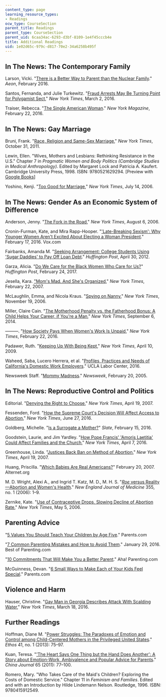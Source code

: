 ```yaml
---
content_type: page
learning_resource_types:
- Readings
ocw_type: CourseSection
parent_title: Readings
parent_type: CourseSection
parent_uid: 6caa34ac-6293-d3bf-8109-1e4f45cccb4e
title: Additional Readings
uid: 1e02d65c-979c-d817-70e2-34a6258b495f
---
```


In The News: The Contemporary Family
------------------------------------

Larson, Vicki. "[There is a Better Way to Parent than the Nuclear Family](https://aeon.co/ideas/there-is-a-better-way-to-parent-than-the-nuclear-family)." _Aeon_, February 2016.

Santos, Fernanda, and Julie Turkewitz. "[Fraud Arrests May Be Turning Point for Polygamist Sect](https://www.nytimes.com/2016/03/03/us/food-stamp-trial-may-be-turning-point-for-polygamist-sect.html?mtrref=www.google.com&gwh=05C46FB8A6C50FA10505D3A3B54FD0E6&gwt=pay)," _New York Times_, March 2, 2016.

Traiser, Rebecca. "[The Single American Woman](http://nymag.com/thecut/2016/02/political-power-single-women-c-v-r.html)." _New York Magazine_, February 22, 2016.

In The News: Gay Marriage
-------------------------

Bruni, Frank. "[Race, Religion and Same-Sex Marriage](http://www.nytimes.com/2011/11/01/opinion/bruni-same-sex-marriage-and-blacks.html?mtrref=www.google.com&gwh=91065CDA29A9AE922F2C3B6E5D44F620&gwt=pay&assetType=opinion)," _New York Times_, October 31, 2011.

Lewin, Ellen. "Wives, Mothers and Lesbians: Rethinking Resistance in the U.S." Chapter 7 in _Pragmatic Women and Body Politics (Cambridge Studies in Medical Anthropology)_. Edited by Margaret Lock and Patricia A. Kaufert. Cambridge University Press, 1998. ISBN: 9780521629294. \[Preview with [Google Books](http://books.google.com/books?id=92tuijCbTagC&pg=PA164=onepage)\]

Yoshino, Kenji. "[Too Good for Marriage](http://www.nytimes.com/2006/07/14/opinion/14yoshino.html?mtrref=www.google.com&gwh=1915461BBD4D0A8C60CC5F3ACDF7F72A&gwt=pay&assetType=opinion)," _New York Times_, July 14, 2006.

In The News: Gender As an Economic System of Difference
-------------------------------------------------------

Anderson, Jenny. "[The Fork in the Road](http://query.nytimes.com/gst/fullpage.html?res=9902E1D9113FF935A3575BC0A9609C8B63&pagewanted=all)," _New York Times_, August 6, 2006.

Cronin-Furman, Kate, and Mira Rapp-Hooper. "['Late-Breaking Sexism': Why Younger Women Aren't Excited About Electing a Woman President](http://www.vox.com/2016/2/17/11024092/clinton-albright-steinem)." February 17, 2016. Vox.com

Fairbanks, Amanda M. "[Seeking Arrangement: College Students Using 'Sugar Daddies' to Pay Off Loan Debt](http://www.huffingtonpost.com/2011/07/29/seeking-arrangement-college-students_n_913373.html)." _Huffington Post_, April 30, 2012.

Garza, Alicia. "[Do We Care for the Black Women Who Care for Us?](http://www.huffingtonpost.com/alicia-garza/do-we-care-for-black-women_b_9272422.html)" _Huffington Post_, February 24, 2017.

Jesella, Kara. ["Mom's Mad. And She's Organized](http://www.nytimes.com/2007/02/22/fashion/22mothers.html)," _New York Times_, February 22, 2007.

McLaughlin, Emma, and Nicola Kraus. "[Spying on Nanny](http://www.nytimes.com/2006/11/19/opinion/spying-on-nanny.html)," _New York Times_, November 19, 2006.

Miller, Claire Cain. "[The Motherhood Penalty vs. the Fatherhood Bonus: A Child Helps Your Career, if You're a Man](https://www.nytimes.com/2014/09/07/upshot/a-child-helps-your-career-if-youre-a-man.html?_r=0)," _New York Times_, September 6, 2014.

———. "[How Society Pays When Women's Work Is Unpaid](https://www.nytimes.com/2016/02/23/upshot/how-society-pays-when-womens-work-is-unpaid.html?hp&action=click&pgtype=Homepage&clickSource=story-heading&module=second-column-region&region=top-news&WT.nav=top-news)," _New York Times_, February 22, 2016.

Padawer, Ruth. "[Keeping Up With Being Kept](http://www.nytimes.com/2009/04/12/magazine/12sugardaddies-t.html?pagewanted=all&mtrref=undefined&gwh=8C6A7E617CA7297AEA6BC08A1045207C&gwt=pay)," _New York Times_, April 10, 2009.

Waheed, Saba, Lucero Herrera, et al. "[Profiles, Practices and Needs of California's Domestic Work Employers](http://www.labor.ucla.edu/publication/domestic-employers-report/)." UCLA Labor Center, 2016.

Newsweek Staff. "[Mommy Madness](http://www.newsweek.com/mommy-madness-122393)." _Newsweek_, February 20, 2005.

In The News: Reproductive Control and Politics
----------------------------------------------

Editorial. "[Denying the Right to Choose](http://www.nytimes.com/2007/04/19/opinion/19thu1.html)," _New York Times_, April 19, 2007.

Fessenden, Ford. "[How the Supreme Court's Decision Will Affect Access to Abortion](https://www.nytimes.com/interactive/2016/02/29/us/why-the-abortion-clinics-have-closed.html)," _New York Times_, June 27, 2016.

Goldberg, Michelle. "[Is a Surrogate a Mother?](http://www.slate.com/articles/double_x/doublex/2016/02/custody_case_over_triplets_in_california_raises_questions_about_surrogacy.html?wpsrc=kwfacebookdt&kwp_0=106037&kwp_4=516441&kwp_1=278528)" _Slate_, February 15, 2016.

Goodstein, Laurie, and Jim Yardley. "[How Pope Francis' 'Amoris Laetitia' Could Affect Families and the Church](https://www.nytimes.com/2016/04/08/world/europe/pope-francis-amoris-laetitia-family.html)," _New York Times_, April 7, 2016.

Greenhouse, Linda. "[Justices Back Ban on Method of Abortion](http://www.nytimes.com/2007/04/19/washington/19scotus.html)," _New York Times_, April 19, 2007.

Huang, Priscilla. "[Which Babies Are Real Americans?](http://www.alternet.org/story/48284/which_babies_are_real_americans)" February 20, 2007. Alternet.org

M. D. Wright, Alexi A., and Ingrid T. Katz, M. D., M. H. S. "[_Roe_ versus Reality—Abortion and Women's Health](https://doi.org/10.1056/NEJMp068083)." _New England Journal of Medicine_ 355, no. 1 (2006): 1–9.

Zernike, Kate. "[Use of Contraceptive Drops, Slowing Decline of Abortion Rate](http://www.nytimes.com/2006/05/05/health/05abort.html?mtrref=www.google.com&gwh=087BB48632A72E0ED3C5595E29E20191&gwt=pay)," _New York Times_, May 5, 2006.

Parenting Advice
----------------

"[5 Values You Should Teach Your Children by Age Five](http://www.parents.com/parenting/better-parenting/advice/5-values-you-should-teach-your-child-by-age-five/)." Parents.com

"[7 Common Parenting Mistakes and How to Avoid Them](http://www.bestofparenting.com/7-most-common-mistakes-parents-make/)." January 29, 2016. Best of Parenting.com

"[10 Commitments That Will Make You a Better Parent](http://www.ahaparenting.com/parenting-tools/peaceful-parenting/resolutions-better-parent)." Aha! Parenting.com

McGuinness, Devan. "[6 Small Ways to Make Each of Your Kids Feel Special](http://www.parents.com/parenting/better-parenting/advice/small-ways-to-make-each-of-your-children-feel-special/)." Parents.com

Violence and Harm
-----------------

Hauser, Christine. "[Gay Man in Georgia Describes Attack With Scalding Water](https://www.nytimes.com/2016/03/19/us/gay-man-in-georgia-describes-attack-with-scalding-water.html)," _New York Times_, March 18, 2016.

Further Readings
----------------

Hoffman, Diane M. "[Power Struggles: The Paradoxes of Emotion and Control among Child-Centered Mothers in the Privileged United States](https://doi.org/10.1111/etho.12003)." _Ethos_ 41, no. 1 (2013): 75–97.

Kuan, Teresa. "['The Heart Says One Thing but the Hand Does Another': A Story about Emotion-Work, Ambivalence and Popular Advice for Parents](http://www.jstor.org/stable/25790558)." _China Journal_ 65 (2011): 77–100.

Romero, Mary. "Who Takes Care of the Maid's Children? Exploring the Costs of Domestic Service." Chapter 11 in _Feminism and Families_. Edited and with an Introduction by Hilde Lindemann Nelson. Routledge, 1996. ISBN: 9780415912549.